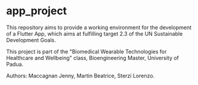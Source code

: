 # app_project

This repository aims to provide a working environment for the development of a Flutter App, which aims at fulfilling target 2.3 of the UN Sustainable Development Goals.

This project is part of the "Biomedical Wearable Technologies for Healthcare and Wellbeing" class, Bioengineering Master, University of Padua.

Authors: Maccagnan Jenny, Martin Beatrice, Sterzi Lorenzo.
